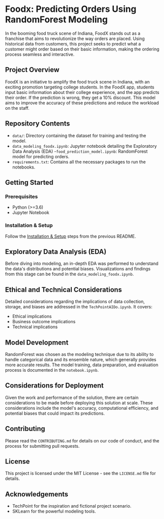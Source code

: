 # Foodx: Predicting Orders Using RandomForest Modeling

In the booming food truck scene of Indiana, FoodX stands out as a franchise that aims to revolutionize the way orders are placed. Using historical data from customers, this project seeks to predict what a customer might order based on their basic information, making the ordering process seamless and interactive.

## Project Overview

FoodX is an initiative to amplify the food truck scene in Indiana, with an exciting promotion targeting college students. In the FoodX app, students input basic information about their college experience, and the app predicts their order. If the prediction is wrong, they get a 10% discount. This model aims to improve the accuracy of these predictions and reduce the workload on the staff.

## Repository Contents

- `data/`: Directory containing the dataset for training and testing the model.
- `data_modeling_foodx.ipynb`: Jupyter notebook detailing the Exploratory Data Analysis (EDA)
-`food_prediction_model.ipynb`: RandomForest model for predicting orders.
- `requirements.txt`: Contains all the necessary packages to run the notebooks.


## Getting Started

### Prerequisites

- Python (>=3.6)
- Jupyter Notebook

### Installation & Setup

Follow the [Installation & Setup](#installation--setup) steps from the previous README.

## Exploratory Data Analysis (EDA)

Before diving into modeling, an in-depth EDA was performed to understand the data's distributions and potential biases. Visualizations and findings from this stage can be found in the `data_modeling_foodx.ipynb`.

## Ethical and Technical Considerations

Detailed considerations regarding the implications of data collection, storage, and biases are addressed in the `TechPointAIDo.ipynb`. It covers:

- Ethical implications
- Business outcome implications
- Technical implications

## Model Development

RandomForest was chosen as the modeling technique due to its ability to handle categorical data and its ensemble nature, which generally provides more accurate results. The model training, data preparation, and evaluation process is documented in the `notebook.ipynb`.

## Considerations for Deployment

Given the work and performance of the solution, there are certain considerations to be made before deploying this solution at scale. These considerations include the model's accuracy, computational efficiency, and potential biases that could impact its predictions.

## Contributing

Please read the `CONTRIBUTING.md` for details on our code of conduct, and the process for submitting pull requests.

## License

This project is licensed under the MIT License - see the `LICENSE.md` file for details.

## Acknowledgements

- TechPoint for the inspiration and fictional project scenario.
- SKLearn for the powerful modeling tools.
